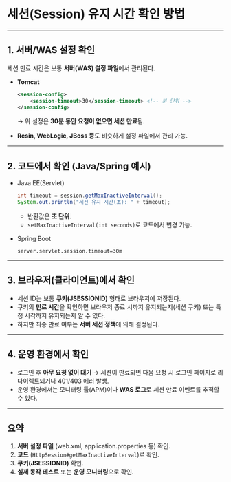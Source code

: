 # 세션(Session) 유지 시간 확인 방법

---

## 1. 서버/WAS 설정 확인
세션 만료 시간은 보통 **서버(WAS) 설정 파일**에서 관리된다.

- **Tomcat**
  ```xml
  <session-config>
      <session-timeout>30</session-timeout> <!-- 분 단위 -->
  </session-config>
  ```
  → 위 설정은 **30분 동안 요청이 없으면 세션 만료**됨.

- **Resin, WebLogic, JBoss 등**도 비슷하게 설정 파일에서 관리 가능.

---

## 2. 코드에서 확인 (Java/Spring 예시)
- Java EE(Servlet)
  ```java
  int timeout = session.getMaxInactiveInterval(); 
  System.out.println("세션 유지 시간(초): " + timeout);
  ```
  - 반환값은 **초 단위**.
  - `setMaxInactiveInterval(int seconds)`로 코드에서 변경 가능.

- Spring Boot
  ```properties
  server.servlet.session.timeout=30m
  ```

---

## 3. 브라우저(클라이언트)에서 확인
- 세션 ID는 보통 **쿠키(JSESSIONID)** 형태로 브라우저에 저장된다.
- 쿠키의 **만료 시간**을 확인하면 브라우저 종료 시까지 유지되는지(세션 쿠키) 또는 특정 시각까지 유지되는지 알 수 있다.
- 하지만 최종 만료 여부는 **서버 세션 정책**에 의해 결정된다.

---

## 4. 운영 환경에서 확인
- 로그인 후 **아무 요청 없이 대기** → 세션이 만료되면 다음 요청 시 로그인 페이지로 리다이렉트되거나 401/403 에러 발생.
- 운영 환경에서는 모니터링 툴(APM)이나 **WAS 로그**로 세션 만료 이벤트를 추적할 수 있다.

---

## 요약
1. **서버 설정 파일** (web.xml, application.properties 등) 확인.  
2. **코드** (`HttpSession#getMaxInactiveInterval`)로 확인.  
3. **쿠키(JSESSIONID)** 확인.  
4. **실제 동작 테스트** 또는 **운영 모니터링**으로 확인.  
